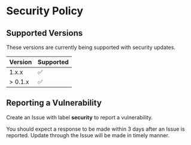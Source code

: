 # Security Policy

## Supported Versions

These versions are currently being supported with security updates.

| Version | Supported          |
| ------- | ------------------ |
| 1.x.x   | :white_check_mark: |
| > 0.1.x | :white_check_mark: |

## Reporting a Vulnerability

Create an Issue with label **security** to report a vulnerability.

You should expect a response to be made within 3 days after an Issue
is reported. Update through the Issue will be made in timely manner.

